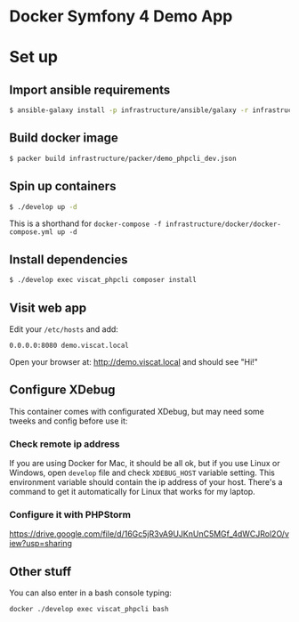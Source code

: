Docker Symfony 4 Demo App
===

# Set up

## Import ansible requirements

```bash
$ ansible-galaxy install -p infrastructure/ansible/galaxy -r infrastructure/ansible/requirements.yml
```

## Build docker image

```bash
$ packer build infrastructure/packer/demo_phpcli_dev.json
```

## Spin up containers

```bash
$ ./develop up -d
```

This is a shorthand for `docker-compose -f infrastructure/docker/docker-compose.yml up -d`

## Install dependencies

```bash
$ ./develop exec viscat_phpcli composer install
```

## Visit web app

Edit your `/etc/hosts` and add:
```
0.0.0.0:8080 demo.viscat.local
```

Open your browser at: http://demo.viscat.local and should see "Hi!"


## Configure XDebug

This container comes with configurated XDebug, but may need some tweeks and config before use it:

### Check remote ip address

If you are using Docker for Mac, it should be all ok, but if you use Linux or Windows, open `develop` file and 
check `XDEBUG_HOST` variable setting. This environment variable should contain the ip address of your host. There's a
command to get it automatically for Linux that works for my laptop.


### Configure it with PHPStorm

https://drive.google.com/file/d/16Gc5jR3vA9UJKnUnC5MGf_4dWCJRol2O/view?usp=sharing

## Other stuff

You can also enter in a bash console typing:
```bash
docker ./develop exec viscat_phpcli bash
```

